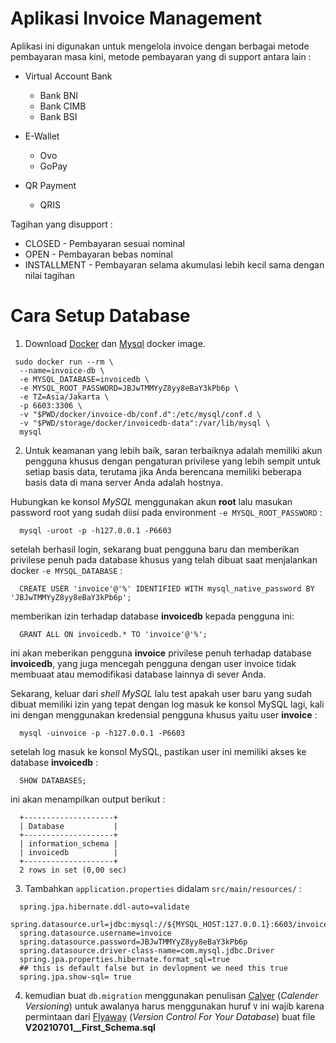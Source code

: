 # Aplikasi Invoice Management #

Aplikasi ini digunakan untuk mengelola invoice dengan berbagai metode pembayaran masa kini, metode pembayaran yang di
support antara lain :

* Virtual Account Bank
    * Bank BNI
    * Bank CIMB
    * Bank BSI


* E-Wallet
    * Ovo
    * GoPay


* QR Payment
    * QRIS


Tagihan yang disupport :
* CLOSED - Pembayaran sesuai nominal
* OPEN - Pembayaran bebas nominal
* INSTALLMENT - Pembayaran selama akumulasi lebih kecil sama dengan nilai tagihan

# Cara Setup Database #

1. Download [Docker](https://hub.docker.com)
   dan [Mysql](https://dev.mysql.com/doc/refman/8.0/en/docker-mysql-getting-started.html) docker image.

  ```shell
   sudo docker run --rm \
    --name=invoice-db \
    -e MYSQL_DATABASE=invoicedb \
    -e MYSQL_ROOT_PASSWORD=JBJwTMMYyZ8yy8eBaY3kPb6p \
    -e TZ=Asia/Jakarta \
    -p 6603:3306 \
    -v "$PWD/docker/invoice-db/conf.d":/etc/mysql/conf.d \
    -v "$PWD/storage/docker/invoicedb-data":/var/lib/mysql \
    mysql
  ```

2. Untuk keamanan yang lebih baik, saran terbaiknya adalah memiliki akun pengguna khusus dengan pengaturan privilese
   yang lebih sempit untuk setiap basis data, terutama jika Anda berencana memiliki beberapa basis data di mana server
   Anda adalah hostnya.

Hubungkan ke konsol *MySQL* menggunakan akun **root** lalu masukan password root yang sudah diisi pada
environment `-e MYSQL_ROOT_PASSWORD` :

  ```shell
    mysql -uroot -p -h127.0.0.1 -P6603 
  ```

setelah berhasil login, sekarang buat pengguna baru dan memberikan privilese penuh pada database khusus yang telah
dibuat saat menjalankan docker `-e MYSQL_DATABASE` :

  ```mysql
    CREATE USER 'invoice'@'%' IDENTIFIED WITH mysql_native_password BY 'JBJwTMMYyZ8yy8eBaY3kPb6p';
  ```

memberikan izin terhadap database **invoicedb** kepada pengguna ini:

  ```mysql
    GRANT ALL ON invoicedb.* TO 'invoice'@'%';
  ```

ini akan meberikan pengguna **invoice** privilese penuh terhadap database **invoicedb**, yang juga mencegah pengguna
dengan user invoice tidak membuaat atau memodifikasi database lainnya di sever Anda.

Sekarang, keluar dari *shell MySQL* lalu test apakah user baru yang sudah dibuat memiliki izin yang tepat dengan log
masuk ke konsol MySQL lagi, kali ini dengan menggunakan kredensial pengguna khusus yaitu user **invoice** :

  ```shell
    mysql -uinvoice -p -h127.0.0.1 -P6603 
  ```

setelah log masuk ke konsol MySQL, pastikan user ini memiliki akses ke database **invoicedb** :

  ```mysql
    SHOW DATABASES; 
  ```

ini akan menampilkan output berikut :

  ```shell
    +--------------------+
    | Database           |
    +--------------------+
    | information_schema |
    | invoicedb          |
    +--------------------+
    2 rows in set (0,00 sec) 
  ```

3. Tambahkan `application.properties` didalam `src/main/resources/` :

  ```properties
    spring.jpa.hibernate.ddl-auto=validate
    spring.datasource.url=jdbc:mysql://${MYSQL_HOST:127.0.0.1}:6603/invoicedb
    spring.datasource.username=invoice
    spring.datasource.password=JBJwTMMYyZ8yy8eBaY3kPb6p
    spring.datasource.driver-class-name=com.mysql.jdbc.Driver
    spring.jpa.properties.hibernate.format_sql=true
    ## this is default false but in devlopment we need this true
    spring.jpa.show-sql= true
  ```

4. kemudian buat `db.migration` menggunakan penulisan [Calver](https://calver.org/) (*Calender Versioning*) untuk
   awalanya harus menggunakan huruf `V` ini wajib karena permintaan dari [Flyaway](https://flywaydb.org/) (*Version
   Control For Your Database*) buat file **V20210701__First_Schema.sql**
